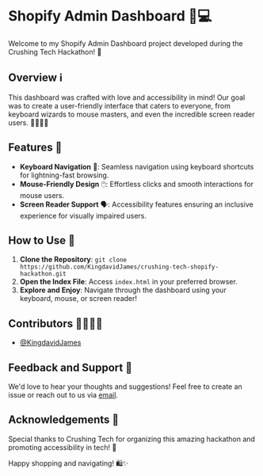 # Shopify Admin Dashboard 🛒💻

Welcome to my Shopify Admin Dashboard project developed during the Crushing Tech Hackathon! 🚀

## Overview ℹ️

This dashboard was crafted with love and accessibility in mind! Our goal was to create a user-friendly interface that caters to everyone, from keyboard wizards to mouse masters, and even the incredible screen reader users. 👩‍💻👨‍💻

## Features 🌟

- **Keyboard Navigation** 🎹: Seamless navigation using keyboard shortcuts for lightning-fast browsing.
- **Mouse-Friendly Design** 🖱️: Effortless clicks and smooth interactions for mouse users.
- **Screen Reader Support** 🗣️: Accessibility features ensuring an inclusive experience for visually impaired users.

## How to Use 🤔

1. **Clone the Repository**: `git clone https://github.com/KingdavidJames/crushing-tech-shopify-hackathon.git`
2. **Open the Index File**: Access `index.html` in your preferred browser.
3. **Explore and Enjoy**: Navigate through the dashboard using your keyboard, mouse, or screen reader!

## Contributors 👩‍🚀👨‍🚀

- [@KingdavidJames](https://github.com/KingdavidJames)

## Feedback and Support 📣

We'd love to hear your thoughts and suggestions! Feel free to create an issue or reach out to us via [email](mailto:kingdavidjames31@gmail.com).

## Acknowledgements 🙌

Special thanks to Crushing Tech for organizing this amazing hackathon and promoting accessibility in tech! 🎉

Happy shopping and navigating! 🛍️✨
